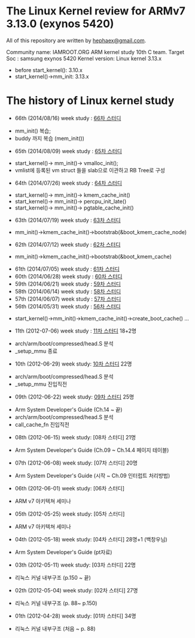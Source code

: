 # The Linux Kernel review for ARMv7 3.13.0 (exynos 5420)
All of this repository are written by hephaex@gmail.com.

Community name: IAMROOT.ORG ARM kernel study 10th C team.
Target Soc    : samsung exynos 5420
Kernel version: Linux kernel 3.13.x
 - before start_kernel(): 3.10.x
 - start_kernel()->mm_init: 3.13.x 

# The history of Linux kernel study
* 66th (2014/08/16) week study : [66차 스터디](https://github.com/hephaex/kernel_review/blob/master/a10c_66.md)
 - mm_init() 복습;
 - buddy 까지 복습 (mem_init())
* 65th (2014/08/09) week study : [65차 스터디](https://github.com/hephaex/kernel_review/blob/master/a10c_65.md)
 - start_kernel()-> mm_init()-> vmalloc_init();
 - vmlist에 등록된 vm struct 들을 slab으로 이관하고 RB Tree로 구성
* 64th (2014/07/26) week study : [64차 스터디](https://github.com/hephaex/kernel_review/blob/master/a10c_64.md)
 - start_kernel()-> mm_init()-> kmem_cache_init()
 - start_kernel()-> mm_init()-> percpu_init_late()
 - start_kernel()-> mm_init()-> pgtable_cache_init()
* 63th (2014/07/19) week study : [63차 스터디](https://github.com/hephaex/kernel_review/blob/master/a10c_63.md)
 - mm_init()->kmem_cache_init()->bootstrab(&boot_kmem_cache_node) 
* 62th (2014/07/12) week study : [62차 스터디](https://github.com/hephaex/kernel_review/blob/master/a10c_62.md)
 - mm_init()->kmem_cache_init()->bootstrab(&boot_kmem_cache) 
* 61th (2014/07/05) week study : [61차 스터디](https://github.com/hephaex/kernel_review/blob/master/a10c_61.md)
* 60th (2014/06/28) week study : [60차 스터디](https://github.com/hephaex/kernel_review/blob/master/a10c_60.md)
* 59th (2014/06/21) week study : [59차 스터디](https://github.com/hephaex/kernel_review/blob/master/a10c_59.md)
* 58th (2014/06/14) week study : [58차 스터디](https://github.com/hephaex/kernel_review/blob/master/a10c_58.md)
* 57th (2014/06/07) week study : [57차 스터디](https://github.com/hephaex/kernel_review/blob/master/a10c_57.md)
* 56th (2014/05/31) week study : [56차 스터디](https://github.com/hephaex/kernel_review/blob/master/a10c_56.md)
 - start_kernel()->mm_init()->kmem_cache_init()->create_boot_cache()
...

* 11th (2012-07-06) week study : [11차 스터디](http://www.iamroot.org/xe/index.php?mid=Kernel_10_ARM&category=172676&page=6&document_srl=174738) 18+2명
 - arch/arm/boot/compressed/head.S 분석
 - _setup_mmu 종료
* 10th (2012-06-29) week study: [10차 스터디](http://www.iamroot.org/xe/index.php?mid=Kernel_10_ARM&category=172676&page=6&document_srl=174738) 22명
 - arch/arm/boot/compressed/head.S 분석
 - _setup_mmu 진입직전
* 09th (2012-06-22) week study: [09차 스터디](http://www.iamroot.org/xe/index.php?mid=Kernel_10_ARM&category=172676&page=6&document_srl=171562) 25명
 - Arm System Developer's Guide (Ch.14 ~ 끝)
 - arch/arm/boot/compressed/head.S 분석
 - call_cache_fn 진입직전
* 08th (2012-06-15) week study: [08차 스터디] 21명
 - Arm System Developer's Guide (Ch.09 ~ Ch.14.4 페이지 테이블)
* 07th (2012-06-08) week study: [07차 스터디] 20명
 - Arm System Developer's Guide (시작 ~ Ch.09 인터럽트 처리방법)
* 06th (2012-06-01) week study: [06차 스터디]
 - ARM v7 아키텍쳐 세미나
* 05th (2012-05-25) week study: [05차 스터디]
 - ARM v7 아키텍쳐 세미나
* 04th (2012-05-18) week study: [04차 스터디] 28명+1 (백창우님)
 - Arm System Developer's Guide (pt자료)
* 03th (2012-05-11) week study: [03차 스터디] 22명
 - 리눅스 커널 내부구조 (p.150 ~ 끝)
* 02th (2012-05-04) week study: [02차 스터디] 27명
 - 리눅스 커널 내부구조 (p. 88~ p.150)
* 01th (2012-04-28) week study: [01차 스터디] 34명
 - 리눅스 커널 내부구조 (처음  ~ p. 88)
